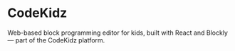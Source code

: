 # CodeKidz
Web-based block programming editor for kids, built with React and Blockly — part of the CodeKidz platform.
